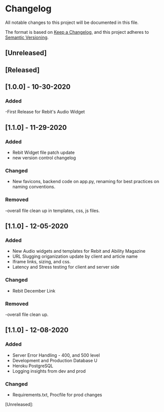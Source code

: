# Changelog
All notable changes to this project will be documented in this file.

The format is based on [Keep a Changelog](https://keepachangelog.com/en/1.0.0/),
and this project adheres to [Semantic Versioning](https://semver.org/spec/v2.0.0.html).

## [Unreleased] 

## [Released]
## [1.0.0] - 10-30-2020
### Added
-First Release for Rebit's Audio Widget

## [1.1.0] - 11-29-2020
### Added
- Rebit Widget file patch update
- new version control changelog
### Changed
- New favicons, backend code on app.py, renaming for best practices on naming conventions.

### Removed
-overall file clean up in templates, css, js files.

## [1.1.0] - 12-05-2020
### Added
- New Audio widgets and templates for Rebit and Ability Magazine
- URL Slugging origanization update by client and article name
- Iframe links, sizing, and css.
- Latency and Stress testing for client and server side
### Changed
- Rebit December Link

### Removed
-overall file clean up.

## [1.1.0] - 12-08-2020
### Added
- Server Error Handling - 400, and 500 level
- Development and Production Database U
 - Heroku PostgreSQL
- Logging insights from dev and prod
### Changed
- Requirements.txt, Procfile for prod changes

[Unreleased]:

